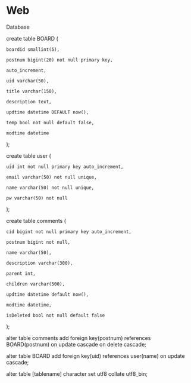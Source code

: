 # Web

Database

create table BOARD (

	boardid smallint(5),

	postnum bigint(20) not null primary key,

	auto_increment,

	uid varchar(50),

	title varchar(150),

	description text,

	updtime datetime DEFAULT now(),

	temp bool not null default false,

	modtime datetime

);


create table user (

	uid int not null primary key auto_increment,

	email varchar(50) not null unique,

	name varchar(50) not null unique,

	pw varchar(50) not null

);


create table comments (

	cid bigint not null primary key auto_increment,

	postnum bigint not null,

	name varchar(50),

	description varchar(300),

	parent int,

	children varchar(500),

	updtime datetime default now(),

	modtime datetime,

	isDeleted bool not null default false

);

alter table comments add foreign key(postnum) references BOARD(postnum) on update cascade on delete cascade;


alter table BOARD add foreign key(uid) references user(name) on update cascade;


alter table [tablename] character set utf8 collate utf8_bin;